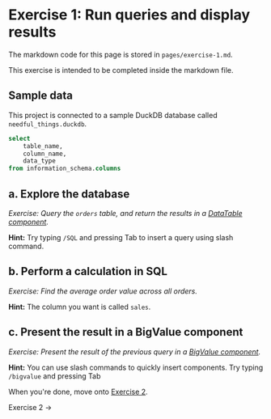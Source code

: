 # Exercise 1: Run queries and display results

The markdown code for this page is stored in `pages/exercise-1.md`.

This exercise is intended to be completed inside the markdown file.

## Sample data

This project is connected to a sample DuckDB database called `needful_things.duckdb`.


```sql information_schema
select
    table_name,
    column_name,
    data_type
from information_schema.columns
```

## a. Explore the database

_Exercise: Query the `orders` table, and return the results in a [DataTable component](https://docs.evidence.dev/components/data-table)._

<Alert status="info">

**Hint:** Try typing `/SQL` and pressing Tab to insert a query using slash command.
</Alert>

<!-- here is some space for your work -->

## b. Perform a calculation in SQL

_Exercise: Find the average order value across all orders._

<Alert status="info">

**Hint:** The column you want is called `sales`.
</Alert>

<!-- here is some space for your work -->

## c. Present the result in a BigValue component

_Exercise: Present the result of the previous query in a [BigValue component](https://docs.evidence.dev/components/big-value)._

<Alert status="info">

**Hint:** You can use slash commands to quickly insert components. Try typing `/bigvalue` and pressing Tab
</Alert>

<!-- here is some space for your work -->

When you're done, move onto [Exercise 2](/exercise-2).

<BigLink href="/exercise-2">Exercise 2 &rarr;</BigLink>

